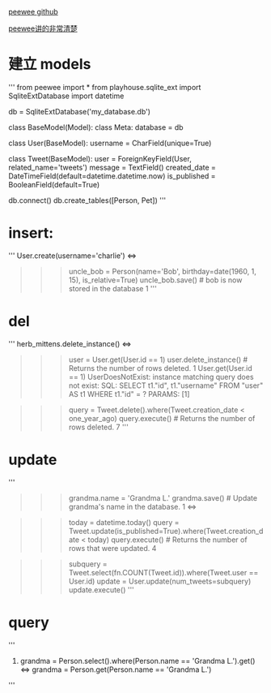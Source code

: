 [peewee github](https://github.com/coleifer/peewee)

[peewee讲的非常清楚](http://zhujunwu.cn/peewee-quickstart/)
# 建立 models
'''
from peewee import *
from playhouse.sqlite_ext import SqliteExtDatabase
import datetime

db = SqliteExtDatabase('my_database.db')

class BaseModel(Model):
    class Meta:
        database = db

class User(BaseModel):
    username = CharField(unique=True)

class Tweet(BaseModel):
    user = ForeignKeyField(User, related_name='tweets')
    message = TextField()
    created_date = DateTimeField(default=datetime.datetime.now)
    is_published = BooleanField(default=True)

db.connect()
db.create_tables([Person, Pet])
'''

# insert:

'''
User.create(username='charlie')  <=>  

>>> uncle_bob = Person(name='Bob', birthday=date(1960, 1, 15), is_relative=True)
>>> uncle_bob.save() # bob is now stored in the database
1
'''

# del
'''
herb_mittens.delete_instance() <=>

>>> user = User.get(User.id == 1)
>>> user.delete_instance()  # Returns the number of rows deleted.
1
>>> User.get(User.id == 1)
UserDoesNotExist: instance matching query does not exist:
SQL: SELECT t1."id", t1."username" FROM "user" AS t1 WHERE t1."id" = ?
PARAMS: [1]


>>> query = Tweet.delete().where(Tweet.creation_date < one_year_ago)
>>> query.execute()  # Returns the number of rows deleted.
7
'''

# update



'''
>>> grandma.name = 'Grandma L.'
>>> grandma.save()  # Update grandma's name in the database.
1		<=>


>>> today = datetime.today()
>>> query = Tweet.update(is_published=True).where(Tweet.creation_date < today)
>>> query.execute()  # Returns the number of rows that were updated.
4

>>> subquery = Tweet.select(fn.COUNT(Tweet.id)).where(Tweet.user == User.id)
>>> update = User.update(num_tweets=subquery)
>>> update.execute()
'''

# query
'''
1. grandma = Person.select().where(Person.name == 'Grandma L.').get() <=>
	grandma = Person.get(Person.name == 'Grandma L.')


'''


